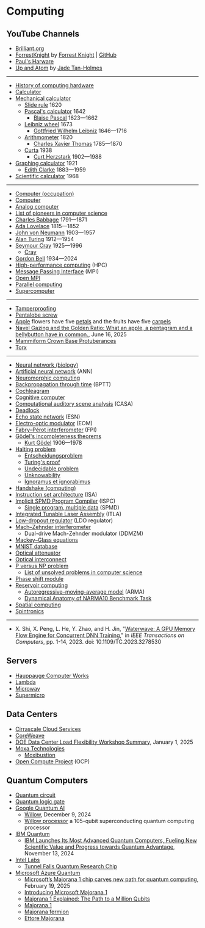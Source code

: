 # Computing
## YouTube Channels
* [Brilliant.org](https://www.youtube.com/c/BrilliantOrg)
* [ForrestKnight](https://www.youtube.com/@fknight/) by [Forrest Knight](https://www.linkedin.com/in/forrestpknight/) | [GitHub](https://github.com/ForrestKnight)
* [Paul's Harware](https://www.youtube.com/@paulshardware/)
* [Up and Atom](https://www.youtube.com/@upandatom) by [Jade Tan-Holmes](https://www.linkedin.com/in/jade-tan-holmes-2b6846175/)
---
* [History of computing hardware](https://en.wikipedia.org/wiki/History_of_computing_hardware)
* [Calculator](https://en.wikipedia.org/wiki/Calculator)
* [Mechanical calculator](https://en.wikipedia.org/wiki/Mechanical_calculator)
  * [Slide rule](https://en.wikipedia.org/wiki/Slide_rule) 1620
  * [Pascal's calculator](https://en.wikipedia.org/wiki/Pascal's_calculator) 1642
    * [Blaise Pascal](https://en.wikipedia.org/wiki/Blaise_Pascal) 1623&mdash;1662
  * [Leibniz wheel](https://en.wikipedia.org/wiki/Leibniz_wheel) 1673
    * [Gottfried Wilhelm Leibniz](https://en.wikipedia.org/wiki/Gottfried_Wilhelm_Leibniz) 1646&mdash;1716
  * [Arithmometer](https://en.wikipedia.org/wiki/Arithmometer) 1820
    * [Charles Xavier Thomas](https://en.wikipedia.org/wiki/Charles_Xavier_Thomas) 1785&mdash;1870
  * [Curta](https://en.wikipedia.org/wiki/Curta) 1938
    * [Curt Herzstark](https://en.wikipedia.org/wiki/Curt_Herzstark) 1902&mdash;1988
* [Graphing calculator](https://en.wikipedia.org/wiki/Graphing_calculator) 1921
  * [Edith Clarke](https://en.wikipedia.org/wiki/Edith_Clarke) 1883&mdash;1959
* [Scientific calculator](https://en.wikipedia.org/wiki/Scientific_calculator) 1968
---
* [Computer (occupation)](https://en.wikipedia.org/wiki/Computer_(occupation))
* [Computer](https://en.wikipedia.org/wiki/Computer)
* [Analog computer](https://en.wikipedia.org/wiki/Analog_computer)
* [List of pioneers in computer science](https://en.wikipedia.org/wiki/List_of_pioneers_in_computer_science)
* [Charles Babbage](https://en.wikipedia.org/wiki/Charles_Babbage) 1791&mdash;1871
* [Ada Lovelace](https://en.wikipedia.org/wiki/Ada_Lovelace) 1815&mdash;1852
* [John von Neumann](https://en.wikipedia.org/wiki/John_von_Neumann) 1903&mdash;1957
* [Alan Turing](https://en.wikipedia.org/wiki/Alan_Turing) 1912&mdash;1954
* [Seymour Cray](https://en.wikipedia.org/wiki/Seymour_Cray) 1925&mdash;1996
  * [Cray](https://en.wikipedia.org/wiki/Cray)
* [Gordon Bell](https://en.wikipedia.org/wiki/Gordon_Bell) 1934&mdash;2024
* [High-performance computing](https://en.wikipedia.org/wiki/High-performance_computing) (HPC)
* [Message Passing Interface](https://en.wikipedia.org/wiki/Message_Passing_Interface) (MPI)
* [Open MPI](https://en.wikipedia.org/wiki/Open_MPI)
* [Parallel computing](https://en.wikipedia.org/wiki/Parallel_computing)
* [Supercomputer](https://en.wikipedia.org/wiki/Supercomputer)
---
* [Tamperproofing](https://en.wikipedia.org/wiki/Tamperproofing)
* [Pentalobe screw](https://en.wikipedia.org/wiki/Pentalobe_screw)
* [Apple](https://en.wikipedia.org/wiki/Apple) flowers have five [petals](https://en.wikipedia.org/wiki/Petal) and the fruits have five [carpels](https://en.wikipedia.org/wiki/Gynoecium#Carpels)
* [Navel Gazing and the Golden Ratio: What an apple, a pentagram and a bellybutton have in common.](https://www.nytimes.com/interactive/2025/06/16/science/math-strogatz-leonardo-bellybutton.html), June 16, 2025
* [Mammiform Crown Base Protuberances](https://adamapples.blogspot.com/2021/02/mammiform-crown-base-protuberances.html)
* [Torx](https://en.wikipedia.org/wiki/Torx)
---
* [Neural network (biology)](https://en.wikipedia.org/wiki/Neural_network_(biology))
* [Artificial neural network](https://en.wikipedia.org/wiki/Artificial_neural_network) (ANN)
* [Neuromorphic computing](https://en.wikipedia.org/wiki/Neuromorphic_computing)
* [Backpropagation through time](https://en.wikipedia.org/wiki/Backpropagation_through_time) (BPTT)
* [Cochleagram](https://en.wiktionary.org/wiki/cochleagram)
* [Cognitive computer](https://en.wikipedia.org/wiki/Cognitive_computer)
* [Computational auditory scene analysis](https://en.wikipedia.org/wiki/Computational_auditory_scene_analysis) (CASA)
* [Deadlock](https://en.wikipedia.org/wiki/Deadlock)
* [Echo state network](https://en.wikipedia.org/wiki/Echo_state_network) (ESN)
* [Electro-optic modulator](https://en.wikipedia.org/wiki/Electro-optic_modulator) (EOM)
* [Fabry–Pérot interferometer](https://en.wikipedia.org/wiki/Fabry%E2%80%93P%C3%A9rot_interferometer) (FPI)
* [Gödel's incompleteness theorems](https://en.wikipedia.org/wiki/G%C3%B6del%27s_incompleteness_theorems)
  * [Kurt Gödel](https://en.wikipedia.org/wiki/Kurt_G%C3%B6del) 1906&mdash;1978
* [Halting problem](https://en.wikipedia.org/wiki/Halting_problem)
  * [Entscheidungsproblem](https://en.wikipedia.org/wiki/Entscheidungsproblem)
  * [Turing's proof](https://en.wikipedia.org/wiki/Turing%27s_proof)
  * [Undecidable problem](https://en.wikipedia.org/wiki/Undecidable_problem)
  * [Unknowability](https://en.wikipedia.org/wiki/Unknowability)
  * [Ignoramus et ignorabimus](https://en.wikipedia.org/wiki/Ignoramus_et_ignorabimus)
* [Handshake (computing)](https://en.wikipedia.org/wiki/Handshake_(computing))
* [Instruction set architecture](https://en.wikipedia.org/wiki/Instruction_set_architecture) (ISA)
* [Implicit SPMD Program Compiler](https://ispc.github.io/) (ISPC)
  * [Single program, multiple data](https://en.wikipedia.org/wiki/Single_program,_multiple_data) (SPMD) 
* [Integrated Tunable Laser Assembly](https://de.wikipedia.org/wiki/Integrated_Tunable_Laser_Assembly) (ITLA)
* [Low-dropout regulator](https://en.wikipedia.org/wiki/Low-dropout_regulator) (LDO regulator)
* [Mach–Zehnder interferometer](https://en.wikipedia.org/wiki/Mach%E2%80%93Zehnder_interferometer)
  * Dual-drive Mach-Zehnder modulator (DDMZM)
* [Mackey–Glass equations](https://en.wikipedia.org/wiki/Mackey%E2%80%93Glass_equations)
* [MNIST database](https://en.wikipedia.org/wiki/MNIST_database)
* [Optical attenuator](https://en.wikipedia.org/wiki/Optical_attenuator)
* [Optical interconnect](https://en.wikipedia.org/wiki/Optical_interconnect)
* [P versus NP problem](https://en.wikipedia.org/wiki/P_versus_NP_problem)
  * [List of unsolved problems in computer science](https://en.wikipedia.org/wiki/List_of_unsolved_problems_in_computer_science)
* [Phase shift module](https://en.wikipedia.org/wiki/Phase_shift_module)
* [Reservoir computing](https://en.wikipedia.org/wiki/Reservoir_computing)
  * [Autoregressive–moving-average model](https://en.wikipedia.org/wiki/Autoregressive%E2%80%93moving-average_model) (ARMA)
  * [Dynamical Anatomy of NARMA10 Benchmark Task](https://www.arxiv-vanity.com/papers/1906.04608/)
* [Spatial computing](https://en.wikipedia.org/wiki/Spatial_computing)
* [Spintronics](https://en.wikipedia.org/wiki/Spintronics)
---
* X. Shi, X. Peng, L. He, Y. Zhao, and H. Jin, "[Waterwave: A GPU Memory Flow Engine for Concurrent DNN Training](https://ezproxy.stevens.edu:2161/document/10130297)," in *IEEE Transactions on Computers*, pp. 1-14, 2023. doi: 10.1109/TC.2023.3278530
## Servers
* [Hauppauge Computer Works](https://en.wikipedia.org/wiki/Hauppauge_Computer_Works)
* [Lambda](https://lambdalabs.com/)
* [Microway](https://www.microway.com/)
* [Supermicro](https://en.wikipedia.org/wiki/Supermicro)
## Data Centers
* [Cirrascale Cloud Services](https://en.wikipedia.org/wiki/Cirrascale_Cloud_Services)
* [CoreWeave](https://en.wikipedia.org/wiki/CoreWeave)
* [DOE Data Center Load Flexibility Workshop Summary](https://eta.lbl.gov/publications/doe-data-center-load-flexibility), January 1, 2025
* [Moxa Technologies](https://en.wikipedia.org/wiki/Moxa_Technologies)
  * [Moxibustion](https://en.wikipedia.org/wiki/Moxibustion)
* [Open Compute Project](https://en.wikipedia.org/wiki/Open_Compute_Project) (OCP)
## Quantum Computers
* [Quantum circuit](https://en.wikipedia.org/wiki/Quantum_circuit)
* [Quantum logic gate](https://en.wikipedia.org/wiki/Quantum_logic_gate)
* [Google Quantum AI](https://quantumai.google/)
  * [Willow](https://blog.google/technology/research/google-willow-quantum-chip/), December 9, 2024
  * [Willow processor](https://en.wikipedia.org/wiki/Willow_processor) a 105-qubit superconducting quantum computing processor
* [IBM Quantum](https://www.ibm.com/quantum)
  * [IBM Launches Its Most Advanced Quantum Computers, Fueling New Scientific Value and Progress towards Quantum Advantage](https://newsroom.ibm.com/2024-11-13-ibm-launches-its-most-advanced-quantum-computers,-fueling-new-scientific-value-and-progress-towards-quantum-advantage), November 13, 2024
* [Intel Labs](https://en.wikipedia.org/wiki/Intel_Research_Lablets)
  * [Tunnel Falls Quantum Research Chip](https://www.intel.com/content/www/us/en/research/quantum-computing.html)
* [Microsoft Azure Quantum](https://quantum.microsoft.com/)
  * [Microsoft’s Majorana 1 chip carves new path for quantum computing](https://news.microsoft.com/source/features/innovation/microsofts-majorana-1-chip-carves-new-path-for-quantum-computing/), February 19, 2025
  * [Introducing Microsoft Majorana 1](https://news.microsoft.com/azure-quantum/)
  * [Majorana 1 Explained: The Path to a Million Qubits](https://www.youtube.com/watch?v=wSHmygPQukQ)
  * [Majorana 1](https://en.wikipedia.org/wiki/Majorana_1)
  * [Majorana fermion](https://en.wikipedia.org/wiki/Majorana_fermion)
  * [Ettore Majorana](https://en.wikipedia.org/wiki/Ettore_Majorana)
